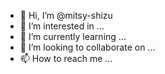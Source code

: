 - 👋 Hi, I’m @mitsy-shizu
- 👀 I’m interested in ...
- 🌱 I’m currently learning ...
- 💞️ I’m looking to collaborate on ...
- 📫 How to reach me ...

<!---
mitsy-shizu/mitsy-shizu is a ✨ special ✨ repository because its `README.md` (this file) appears on your GitHub profile.
You can click the Preview link to take a look at your changes.
--->
